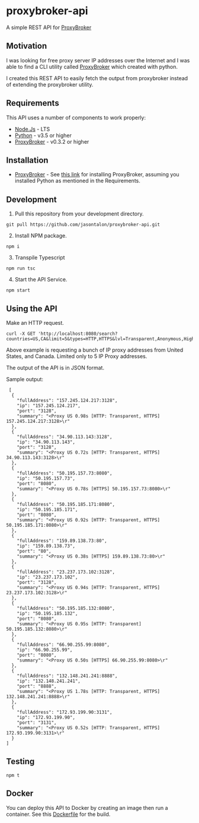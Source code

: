 # proxybroker-api
A simple REST API for [ProxyBroker](https://github.com/constverum/ProxyBroker)

## Motivation

I was looking for free proxy server IP addresses over the Internet and I was able to find a CLI utility called [ProxyBroker](https://github.com/constverum/ProxyBroker) which created with python.

I created this REST API to easily fetch the output from proxybroker instead of extending the proxybroker utility.

## Requirements

This API uses a number of components to work properly:

- [Node.Js](https://nodejs.org/en/download/) - LTS
- [Python](https://www.python.org/downloads/) - v3.5 or higher
- [ProxyBroker](https://github.com/constverum/ProxyBroker) - v0.3.2 or higher

## Installation
 * [ProxyBroker](https://github.com/constverum/ProxyBroker) - See [this link](https://github.com/constverum/ProxyBroker#installation) for installing ProxyBroker, assuming you installed Python as mentioned in the Requirements.
 
## Development

 1. Pull this repository from your development directory.
 ```
 git pull https://github.com/jasontalon/proxybroker-api.git
 ```
 2. Install NPM package.
 ```
 npm i
 ```
 3. Transpile Typescript
 ```
 npm run tsc
 ```
 4. Start the API Service.
 ```
 npm start
 ```
 
 ## Using the API
 Make an HTTP request. 
 ```
 curl -X GET 'http://localhost:8080/search?countries=US,CA&limit=5&types=HTTP,HTTPS&lvl=Transparent,Anonymous,High'
 ```
 Above example is requesting a bunch of IP proxy addresses from United States, and Canada. Limited only to 5 IP Proxy addresses.
 
 The output of the API is in JSON format.
 
Sample output:
```
 [
  {
    "fullAddress": "157.245.124.217:3128",
    "ip": "157.245.124.217",
    "port": "3128",
    "summary": "<Proxy US 0.98s [HTTP: Transparent, HTTPS] 157.245.124.217:3128>\r"
  },
  {
    "fullAddress": "34.90.113.143:3128",
    "ip": "34.90.113.143",
    "port": "3128",
    "summary": "<Proxy US 0.72s [HTTP: Transparent, HTTPS] 34.90.113.143:3128>\r"
  },
  {
    "fullAddress": "50.195.157.73:8080",
    "ip": "50.195.157.73",
    "port": "8080",
    "summary": "<Proxy US 0.78s [HTTPS] 50.195.157.73:8080>\r"
  },
  {
    "fullAddress": "50.195.185.171:8080",
    "ip": "50.195.185.171",
    "port": "8080",
    "summary": "<Proxy US 0.92s [HTTP: Transparent, HTTPS] 50.195.185.171:8080>\r"
  },
  {
    "fullAddress": "159.89.138.73:80",
    "ip": "159.89.138.73",
    "port": "80",
    "summary": "<Proxy US 0.38s [HTTPS] 159.89.138.73:80>\r"
  },
  {
    "fullAddress": "23.237.173.102:3128",
    "ip": "23.237.173.102",
    "port": "3128",
    "summary": "<Proxy US 0.94s [HTTP: Transparent, HTTPS] 23.237.173.102:3128>\r"
  },
  {
    "fullAddress": "50.195.185.132:8080",
    "ip": "50.195.185.132",
    "port": "8080",
    "summary": "<Proxy US 0.95s [HTTP: Transparent] 50.195.185.132:8080>\r"
  },
  {
    "fullAddress": "66.90.255.99:8080",
    "ip": "66.90.255.99",
    "port": "8080",
    "summary": "<Proxy US 0.50s [HTTPS] 66.90.255.99:8080>\r"
  },
  {
    "fullAddress": "132.148.241.241:8888",
    "ip": "132.148.241.241",
    "port": "8888",
    "summary": "<Proxy US 1.78s [HTTP: Transparent, HTTPS] 132.148.241.241:8888>\r"
  },
  {
    "fullAddress": "172.93.199.90:3131",
    "ip": "172.93.199.90",
    "port": "3131",
    "summary": "<Proxy US 0.52s [HTTP: Transparent, HTTPS] 172.93.199.90:3131>\r"
  }
]
 ```
 
 ## Testing
 ```
 npm t
 ```
 
 ## Docker
 You can deploy this API to Docker by creating an image then run a container. See this [Dockerfile](https://github.com/jasontalon/proxybroker-api/blob/master/Dockerfile) for the build.
 

